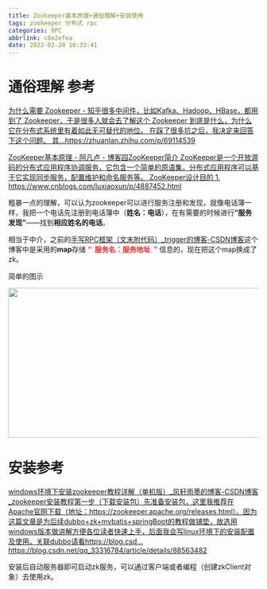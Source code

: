 ```yaml
---
title: Zookeeper基本原理+通俗理解+安装使用
tags: zookeeper 分布式 rpc
categories: RPC
abbrlink: c8e2efea
date: 2022-02-20 10:33:41
---
```


<!--more-->

<h1>通俗理解 参考</h1>

<p><a class="has-card" data-link-desc="很多中间件，比如Kafka、Hadoop、HBase，都用到了 Zookeeper，于是很多人就会去了解这个 Zookeeper 到底是什么，为什么它在分布式系统里有着如此无可替代的地位。 在踩了很多坑之后，我决定来回答下这个问题。 其…" data-link-icon="https://static.zhihu.com/heifetz/assets/apple-touch-icon-152.a53ae37b.png" data-link-title="为什么需要 Zookeeper - 知乎" href="https://zhuanlan.zhihu.com/p/69114539" title="为什么需要 Zookeeper - 知乎"><span class="link-card-box"><span class="link-title">为什么需要 Zookeeper - 知乎</span><span class="link-desc">很多中间件，比如Kafka、Hadoop、HBase，都用到了 Zookeeper，于是很多人就会去了解这个 Zookeeper 到底是什么，为什么它在分布式系统里有着如此无可替代的地位。 在踩了很多坑之后，我决定来回答下这个问题。 其…</span><span class="link-link"><img alt="" class="link-link-icon" src="https://static.zhihu.com/heifetz/assets/apple-touch-icon-152.a53ae37b.png" />https://zhuanlan.zhihu.com/p/69114539</span></span></a></p>

<p><a class="has-card" data-link-desc="ZooKeeper简介 ZooKeeper是一个开放源码的分布式应用程序协调服务，它包含一个简单的原语集，分布式应用程序可以基于它实现同步服务，配置维护和命名服务等。 ZooKeeper设计目的 1." data-link-icon="https://common.cnblogs.com/favicon.svg" data-link-title="ZooKeeper基本原理 - 阿凡卢 - 博客园" href="https://www.cnblogs.com/luxiaoxun/p/4887452.html" title="ZooKeeper基本原理 - 阿凡卢 - 博客园"><span class="link-card-box"><span class="link-title">ZooKeeper基本原理 - 阿凡卢 - 博客园</span><span class="link-desc">ZooKeeper简介 ZooKeeper是一个开放源码的分布式应用程序协调服务，它包含一个简单的原语集，分布式应用程序可以基于它实现同步服务，配置维护和命名服务等。 ZooKeeper设计目的 1.</span><span class="link-link"><img alt="" class="link-link-icon" src="https://common.cnblogs.com/favicon.svg" />https://www.cnblogs.com/luxiaoxun/p/4887452.html</span></span></a></p>

<p>粗暴一点的理解，可以认为zookeeper可以进行服务注册和发现，就像电话簿一样，我把一个电话先注册到电话簿中（<strong>姓名：电话</strong>），在有需要的时候进行<strong>“服务发现”</strong>——找到<strong>相应姓名的电话</strong>。</p>

<p>相当于中介，之前的<a data-link-desc="目录RPC是什么？应用场景RPC 优点写RPC框架需要具备哪些知识？RPC原理（摘自：什么情况下使用 RPC ？ - 知乎）Netty框架具体代码代码目录apiproviderconsumerproxyregistryprotocol本地调用和远程调用 产生的对象有什么区别呢？RPC的调用速度如何？RPC是什么？RPC是远程过程调用（Remote Procedure Call）的缩写形式。通俗的理解就是我调用了一个函数func(args" data-link-icon="https://g.csdnimg.cn/static/logo/favicon32.ico" data-link-title="手写RPC框架（文末附代码）_trigger的博客-CSDN博客" href="https://blog.csdn.net/weixin_40757930/article/details/122908918" title="手写RPC框架（文末附代码）_trigger的博客-CSDN博客">手写RPC框架（文末附代码）_trigger的博客-CSDN博客</a>这个博客中是采用的<strong>map</strong>存储 <strong><span style="color:#fe2c24;">“  服务名：服务地址  ”</span></strong> 信息的，现在把这个map换成了zk。</p>

<p>简单的图示</p>

<p><img alt="" height="301" src="https://img-blog.csdnimg.cn/7a2debe9f4474461bdc0fafe68a05425.png?x-oss-process=image/watermark,type_d3F5LXplbmhlaQ,shadow_50,text_Q1NETiBAU2Vla19fdHJ1dGg=,size_12,color_FFFFFF,t_70,g_se,x_16" width="556" /></p>

<p></p>

<h1>安装参考</h1>

<p><a class="has-card" data-link-desc="第一步（下载安装包）先准备安装包，这里我推荐在Apache官网下载（地址：https://zookeeper.apache.org/releases.html）。因为这篇文章是为后续dubbo+zk+mybatis+springBoot的教程做铺垫，故选用windows版本做讲解方便各位读者快速上手，后面我会写linux环境下的安装配置及使用。关联dubbo请看https://blog.csd..." data-link-icon="https://g.csdnimg.cn/static/logo/favicon32.ico" data-link-title="windows环境下安装zookeeper教程详解（单机版）_风轩雨墨的博客-CSDN博客_zookeeper安装教程" href="https://blog.csdn.net/qq_33316784/article/details/88563482" title="windows环境下安装zookeeper教程详解（单机版）_风轩雨墨的博客-CSDN博客_zookeeper安装教程"><span class="link-card-box"><span class="link-title">windows环境下安装zookeeper教程详解（单机版）_风轩雨墨的博客-CSDN博客_zookeeper安装教程</span><span class="link-desc">第一步（下载安装包）先准备安装包，这里我推荐在Apache官网下载（地址：https://zookeeper.apache.org/releases.html）。因为这篇文章是为后续dubbo+zk+mybatis+springBoot的教程做铺垫，故选用windows版本做讲解方便各位读者快速上手，后面我会写linux环境下的安装配置及使用。关联dubbo请看https://blog.csd...</span><span class="link-link"><img alt="" class="link-link-icon" src="https://g.csdnimg.cn/static/logo/favicon32.ico" />https://blog.csdn.net/qq_33316784/article/details/88563482</span></span></a></p>

<p>安装后自动服务器即可启动zk服务，可以通过客户端或者编程（创建zkClient对象）去使用zk。</p>

<p></p>

<p></p>

<p></p>

<p></p>
